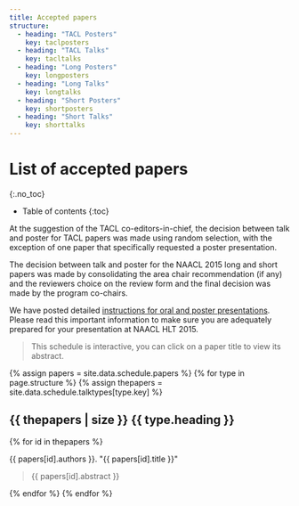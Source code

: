 ```yaml
---
title: Accepted papers
structure:
  - heading: "TACL Posters"
    key: taclposters
  - heading: "TACL Talks"
    key: tacltalks
  - heading: "Long Posters"
    key: longposters
  - heading: "Long Talks"
    key: longtalks
  - heading: "Short Posters"
    key: shortposters
  - heading: "Short Talks"
    key: shorttalks
---
```


# List of accepted papers
{:.no_toc}

* Table of contents
{:toc}

At the suggestion of the TACL co-editors-in-chief, the decision
between talk and poster for TACL papers was made using random
selection, with the exception of one paper that specifically requested
a poster presentation.

The decision between talk and poster for the NAACL 2015 long and
short papers was made by consolidating the area chair recommendation
(if any) and the reviewers choice on the review form and the final
decision was made by the program co-chairs.

We have posted detailed [instructions for oral and poster
presentations](presentation-instructions.html). Please read this
important information to make sure you are adequately prepared for
your presentation at NAACL HLT 2015.

> This schedule is interactive, you can click on a paper title to view its abstract.

{% assign papers = site.data.schedule.papers %}
{% for type in page.structure %}
{% assign thepapers = site.data.schedule.talktypes[type.key] %}

## {{ thepapers | size }} {{ type.heading }}

{% for id in thepapers %}

<div class="talkinfo">
<p>
<span class="talkauthors">{{ papers[id].authors }}</span>.
"<span class="talktitle">{{ papers[id].title }}</span>"
</p>
<blockquote class="talkabstract">{{ papers[id].abstract }}</blockquote>
</div>

{% endfor %}
{% endfor %}

